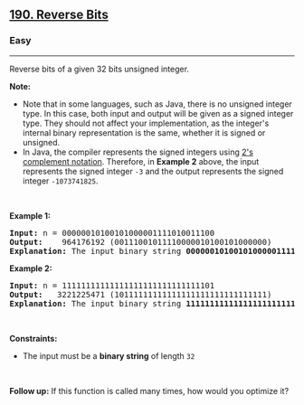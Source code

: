 <h2><a href="https://leetcode.com/problems/reverse-bits/">190. Reverse Bits</a></h2><h3>Easy</h3><hr><div style="user-select: auto;"><p style="user-select: auto;">Reverse bits of a given 32 bits unsigned integer.</p>

<p style="user-select: auto;"><strong style="user-select: auto;">Note:</strong></p>

<ul style="user-select: auto;">
	<li style="user-select: auto;">Note that in some languages, such as Java, there is no unsigned integer type. In this case, both input and output will be given as a signed integer type. They should not affect your implementation, as the integer's internal binary representation is the same, whether it is signed or unsigned.</li>
	<li style="user-select: auto;">In Java, the compiler represents the signed integers using <a href="https://en.wikipedia.org/wiki/Two%27s_complement" target="_blank" style="user-select: auto;">2's complement notation</a>. Therefore, in <strong class="example" style="user-select: auto;">Example 2</strong> above, the input represents the signed integer <code style="user-select: auto;">-3</code> and the output represents the signed integer <code style="user-select: auto;">-1073741825</code>.</li>
</ul>

<p style="user-select: auto;">&nbsp;</p>
<p style="user-select: auto;"><strong class="example" style="user-select: auto;">Example 1:</strong></p>

<pre style="user-select: auto;"><strong style="user-select: auto;">Input:</strong> n = 00000010100101000001111010011100
<strong style="user-select: auto;">Output:</strong>    964176192 (00111001011110000010100101000000)
<strong style="user-select: auto;">Explanation: </strong>The input binary string <strong style="user-select: auto;">00000010100101000001111010011100</strong> represents the unsigned integer 43261596, so return 964176192 which its binary representation is <strong style="user-select: auto;">00111001011110000010100101000000</strong>.
</pre>

<p style="user-select: auto;"><strong class="example" style="user-select: auto;">Example 2:</strong></p>

<pre style="user-select: auto;"><strong style="user-select: auto;">Input:</strong> n = 11111111111111111111111111111101
<strong style="user-select: auto;">Output:</strong>   3221225471 (10111111111111111111111111111111)
<strong style="user-select: auto;">Explanation: </strong>The input binary string <strong style="user-select: auto;">11111111111111111111111111111101</strong> represents the unsigned integer 4294967293, so return 3221225471 which its binary representation is <strong style="user-select: auto;">10111111111111111111111111111111</strong>.
</pre>

<p style="user-select: auto;">&nbsp;</p>
<p style="user-select: auto;"><strong style="user-select: auto;">Constraints:</strong></p>

<ul style="user-select: auto;">
	<li style="user-select: auto;">The input must be a <strong style="user-select: auto;">binary string</strong> of length <code style="user-select: auto;">32</code></li>
</ul>

<p style="user-select: auto;">&nbsp;</p>
<p style="user-select: auto;"><strong style="user-select: auto;">Follow up:</strong> If this function is called many times, how would you optimize it?</p>
</div>